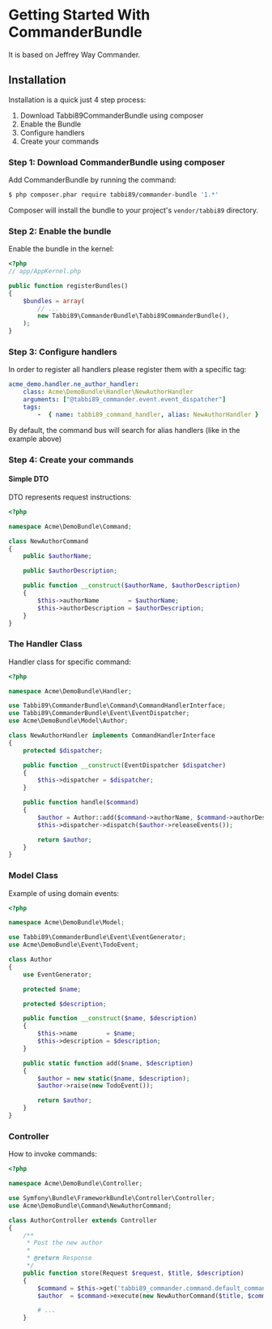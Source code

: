 Getting Started With CommanderBundle
====================================

It is based on Jeffrey Way Commander.

## Installation

Installation is a quick just 4 step process:

1. Download Tabbi89CommanderBundle using composer
2. Enable the Bundle
3. Configure handlers
4. Create your commands

### Step 1: Download CommanderBundle using composer

Add CommanderBundle by running the command:

``` bash
$ php composer.phar require tabbi89/commander-bundle '1.*'
```

Composer will install the bundle to your project's `vendor/tabbi89` directory.

### Step 2: Enable the bundle

Enable the bundle in the kernel:

```php
<?php
// app/AppKernel.php

public function registerBundles()
{
    $bundles = array(
        // ...
        new Tabbi89\CommanderBundle\Tabbi89CommanderBundle(),
    );
}
```

### Step 3: Configure handlers

In order to register all handlers please register them with a specific tag:

```yml
acme_demo.handler.ne_author_handler:
    class: Acme\DemoBundle\Handler\NewAuthorHandler
    arguments: ["@tabbi89_commander.event.event_dispatcher"]
    tags:
        -  { name: tabbi89_command_handler, alias: NewAuthorHandler }
```

By default, the command bus will search for alias handlers (like in the example above)

### Step 4: Create your commands

#### Simple DTO

DTO represents request instructions:

```php
<?php

namespace Acme\DemoBundle\Command;

class NewAuthorCommand
{
    public $authorName;

    public $authorDescription;

    public function __construct($authorName, $authorDescription)
    {
        $this->authorName        = $authorName;
        $this->authorDescription = $authorDescription;
    }
}
```

### The Handler Class

Handler class for specific command:

```php
<?php

namespace Acme\DemoBundle\Handler;

use Tabbi89\CommanderBundle\Command\CommandHandlerInterface;
use Tabbi89\CommanderBundle\Event\EventDispatcher;
use Acme\DemoBundle\Model\Author;

class NewAuthorHandler implements CommandHandlerInterface
{
    protected $dispatcher;

    public function __construct(EventDispatcher $dispatcher)
    {
        $this->dispatcher = $dispatcher;
    }

    public function handle($command)
    {
        $author = Author::add($command->authorName, $command->authorDescription);
        $this->dispatcher->dispatch($author->releaseEvents());

        return $author;
    }
}
```

### Model Class

Example of using domain events:

```php
<?php

namespace Acme\DemoBundle\Model;

use Tabbi89\CommanderBundle\Event\EventGenerator;
use Acme\DemoBundle\Event\TodoEvent;

class Author
{
    use EventGenerator;

    protected $name;

    protected $description;

    public function __construct($name, $description)
    {
        $this->name        = $name;
        $this->description = $description;
    }

    public static function add($name, $description)
    {
        $author = new static($name, $description);
        $author->raise(new TodoEvent());

        return $author;
    }
}
```

### Controller

How to invoke commands:

```php
<?php

namespace Acme\DemoBundle\Controller;

use Symfony\Bundle\FrameworkBundle\Controller\Controller;
use Acme\DemoBundle\Command\NewAuthorCommand;

class AuthorController extends Controller
{
    /**
     * Post the new author
     *
     * @return Response
     */
    public function store(Request $request, $title, $description)
    {
        $command = $this->get('tabbi89_commander.command.default_command_bus');
        $author  = $command->execute(new NewAuthorCommand($title, $command));

        # ...
    }
```
